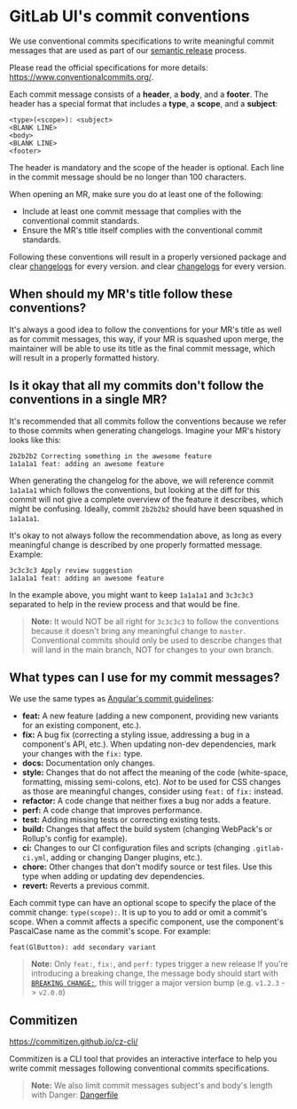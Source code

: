 # GitLab UI's commit conventions

We use conventional commits specifications to write meaningful commit messages that are used as part of our [semantic release](https://gitlab.com/gitlab-org/gitlab-ui/wikis/Frequently-asked-questions#2-why-are-we-using-semantic-release) process.

Please read the official specifications for more details: https://www.conventionalcommits.org/.

Each commit message consists of a **header**, a **body**, and a **footer**. The header has a special
format that includes a **type**, a **scope**, and a **subject**:

```plaintext
<type>(<scope>): <subject>
<BLANK LINE>
<body>
<BLANK LINE>
<footer>
```

The header is mandatory and the scope of the header is optional.
Each line in the commit message should be no longer than 100 characters.

When opening an MR, make sure you do at least one of the following:

- Include at least one commit message that complies with the conventional commit standards.
- Ensure the MR's title itself complies with the conventional commit standards.

Following these conventions will result in a properly versioned package and clear [changelogs](./CHANGELOG.md) for every version.
and clear [changelogs](./CHANGELOG.md) for every version.

## When should my MR's title follow these conventions?

It's always a good idea to follow the conventions for your MR's title as well as for commit messages, this way, if your MR is squashed
upon merge, the maintainer will be able to use its title as the final commit message, which will result in a properly formatted history.

## Is it okay that all my commits don't follow the conventions in a single MR?

It's recommended that all commits follow the conventions because we refer to those commits when generating changelogs. Imagine your MR's
history looks like this:

```
2b2b2b2 Correcting something in the awesome feature
1a1a1a1 feat: adding an awesome feature
```

When generating the changelog for the above, we will reference commit `1a1a1a1` which follows the conventions, but looking at the diff
for this commit will not give a complete overview of the feature it describes, which might be confusing. Ideally, commit `2b2b2b2` should
have been squashed in `1a1a1a1`.

It's okay to not always follow the recommendation above, as long as every meaningful change is described by one properly formatted message.
Example:

```
3c3c3c3 Apply review suggestion
1a1a1a1 feat: adding an awesome feature
```

In the example above, you might want to keep `1a1a1a1` and `3c3c3c3` separated to help in the review process and that would be fine.

> **Note:** It would NOT be all right for `3c3c3c3` to follow the conventions because it doesn't bring any meaningful change to `master`.
> Conventional commits should only be used to describe changes that will land in the main branch, NOT for changes to your own branch.

## What types can I use for my commit messages?

We use the same types as [Angular's commit guidelines](https://github.com/angular/angular.js/blob/master/DEVELOPERS.md#type):

- **feat:** A new feature (adding a new component, providing new variants for an existing component, etc.).
- **fix:** A bug fix (correcting a styling issue, addressing a bug in a component's API, etc.).
When updating non-dev dependencies, mark your changes with the `fix:` type.
- **docs:** Documentation only changes.
- **style:** Changes that do not affect the meaning of the code
(white-space, formatting, missing semi-colons, etc). _Not_ to be used for CSS changes as those are
meaningful changes, consider using `feat:` of `fix:` instead.
- **refactor:** A code change that neither fixes a bug nor adds a feature.
- **perf:** A code change that improves performance.
- **test:** Adding missing tests or correcting existing tests.
- **build:** Changes that affect the build system (changing WebPack's or Rollup's config for example).
- **ci:** Changes to our CI configuration files and scripts
(changing `.gitlab-ci.yml`, adding or changing Danger plugins, etc.).
- **chore:** Other changes that don't modify source or test files. Use this type when adding or
updating dev dependencies.
- **revert:** Reverts a previous commit.

Each commit type can have an optional scope to specify the place of the commit change: `type(scope):`.
It is up to you to add or omit a commit's scope. When a commit affects a specific component, use the
component's PascalCase name as the commit's scope. For example:

```
feat(GlButton): add secondary variant
```

> **Note:** Only `feat:`, `fix:`, and `perf:` types trigger a new release
> If you're introducing a breaking change, the message body should start with [`BREAKING CHANGE:`](https://www.conventionalcommits.org/en/v1.0.0/#commit-message-with-description-and-breaking-change-footer),
> this will trigger a major version bump (e.g. `v1.2.3` -> `v2.0.0`)

## Commitizen

https://commitizen.github.io/cz-cli/

Commitizen is a CLI tool that provides an interactive interface to help you write commit messages following conventional commits specifications.

> **Note:** We also limit commit messages subject's and body's length with Danger: [Dangerfile](./danger/semantic-commit/Dangerfile)